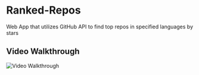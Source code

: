 # Ranked-Repos
Web App that utilizes GitHub API to find top repos in specified languages by stars

## Video Walkthrough

<img src= 'ranked-repos-demo.mov' title='Video Walkthrough' width='' alt='Video Walkthrough' />
